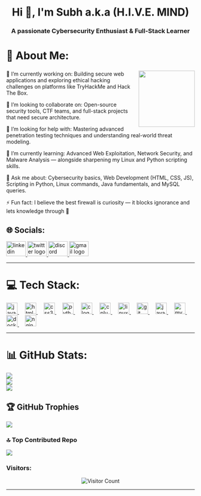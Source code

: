 <h1 align="center">Hi 👋, I'm Subh a.k.a (H.I.V.E. MIND)</h1>
<h3 align="center">

A passionate Cybersecurity Enthusiast & Full-Stack Learner</h3>

# 💫 About Me:
###
<img align="right" height="150" src="https://gifdb.com/images/high/ghost-cod-sitting-while-holding-two-guns-dnq81ojlqqni27qb.webp"   />

🔭 I’m currently working on:
Building secure web applications and exploring ethical hacking challenges on platforms like TryHackMe and Hack The Box.

👯 I’m looking to collaborate on:
Open-source security tools, CTF teams, and full-stack projects that need secure architecture.

🤝 I’m looking for help with:
Mastering advanced penetration testing techniques and understanding real-world threat modeling.

🌱 I’m currently learning:
Advanced Web Exploitation, Network Security, and Malware Analysis — alongside sharpening my Linux and Python scripting skills.

💬 Ask me about:
Cybersecurity basics, Web Development (HTML, CSS, JS), Scripting in Python, Linux commands, Java fundamentals, and MySQL queries.

⚡ Fun fact:
I believe the best firewall is curiosity — it blocks ignorance and lets knowledge through 🔐

## 🌐 Socials:
<!-- LinkedIn -->
<a href="https://www.linkedin.com/in/your-username/" target="_blank" rel="noopener noreferrer">
  <img src="https://raw.githubusercontent.com/maurodesouza/profile-readme-generator/master/src/assets/icons/social/linkedin/default.svg" width="52" height="40" alt="linkedin logo"/>
</a>
<!-- Twitter -->
<a href="https://twitter.com/your-username" target="_blank" rel="noopener noreferrer">
  <img src="https://raw.githubusercontent.com/maurodesouza/profile-readme-generator/master/src/assets/icons/social/twitter/default.svg" width="52" height="40" alt="twitter logo"/>
</a>
<!-- Discord -->
<a href="https://discord.com/users/your-userid" target="_blank" rel="noopener noreferrer">
  <img src="https://raw.githubusercontent.com/maurodesouza/profile-readme-generator/master/src/assets/icons/social/discord/default.svg" width="52" height="40" alt="discord logo"/>
</a>
<!-- Gmail -->
<a href="mailto:your.email@gmail.com" target="_blank" rel="noopener noreferrer">
  <img src="https://raw.githubusercontent.com/maurodesouza/profile-readme-generator/master/src/assets/icons/social/gmail/default.svg" width="52" height="40" alt="gmail logo"/>
</a>

---
# 💻 Tech Stack:
<a href="https://developer.mozilla.org/en-US/docs/Web/JavaScript" target="_blank" rel="noopener noreferrer">
  <img src="https://cdn.jsdelivr.net/gh/devicons/devicon/icons/javascript/javascript-original.svg" height="30" alt="javascript logo" />
</a>
<span style="display:inline-block; width:12px;"></span>
<a href="https://www.w3.org/html/" target="_blank" rel="noopener noreferrer">
  <img src="https://cdn.jsdelivr.net/gh/devicons/devicon/icons/html5/html5-original.svg" height="30" alt="html5 logo" />
</a>
<span style="display:inline-block; width:12px;"></span>
<a href="https://www.w3.org/Style/CSS/" target="_blank" rel="noopener noreferrer">
  <img src="https://cdn.jsdelivr.net/gh/devicons/devicon/icons/css3/css3-original.svg" height="30" alt="css3 logo" />
</a>
<span style="display:inline-block; width:12px;"></span>
<a href="https://www.python.org/" target="_blank" rel="noopener noreferrer">
  <img src="https://cdn.jsdelivr.net/gh/devicons/devicon/icons/python/python-original.svg" height="30" alt="python logo" />
</a>
<span style="display:inline-block; width:12px;"></span>
<a href="https://en.cppreference.com/w/c" target="_blank" rel="noopener noreferrer">
  <img src="https://cdn.jsdelivr.net/gh/devicons/devicon/icons/c/c-original.svg" height="30" alt="c logo" />
</a>
<span style="display:inline-block; width:12px;"></span>
<a href="https://en.cppreference.com/w/cpp" target="_blank" rel="noopener noreferrer">
  <img src="https://cdn.jsdelivr.net/gh/devicons/devicon/icons/cplusplus/cplusplus-original.svg" height="30" alt="cplusplus logo" />
</a>
<span style="display:inline-block; width:12px;"></span>
<a href="https://www.linux.org/" target="_blank" rel="noopener noreferrer">
  <img src="https://cdn.jsdelivr.net/gh/devicons/devicon/icons/linux/linux-original.svg" height="30" alt="linux logo" />
</a>
<span style="display:inline-block; width:12px;"></span>
<a href="https://git-scm.com/" target="_blank" rel="noopener noreferrer">
  <img src="https://cdn.jsdelivr.net/gh/devicons/devicon/icons/git/git-original.svg" height="30" alt="git logo" />
</a>
<span style="display:inline-block; width:12px;"></span>
<a href="https://www.java.com/" target="_blank" rel="noopener noreferrer">
  <img src="https://cdn.jsdelivr.net/gh/devicons/devicon/icons/java/java-original.svg" height="30" alt="java logo" />
</a>
<span style="display:inline-block; width:12px;"></span>
<a href="https://www.mysql.com/" target="_blank" rel="noopener noreferrer">
  <img src="https://cdn.jsdelivr.net/gh/devicons/devicon/icons/mysql/mysql-original.svg" height="30" alt="mysql logo" />
</a>
<span style="display:inline-block; width:12px;"></span>
<a href="https://www.docker.com/" target="_blank" rel="noopener noreferrer">
  <img src="https://cdn.jsdelivr.net/gh/devicons/devicon/icons/docker/docker-original.svg" height="30" alt="docker logo" />
</a>
<span style="display:inline-block; width:12px;"></span>
<a href="https://www.nginx.com/" target="_blank" rel="noopener noreferrer">
  <img src="https://cdn.jsdelivr.net/gh/devicons/devicon/icons/nginx/nginx-original.svg" height="30" alt="nginx logo" />
</a>


---
# 📊 GitHub Stats:
![](https://github-readme-stats.vercel.app/api?username=Subh-Bravo-07&theme=aura&hide_border=false&include_all_commits=true&count_private=false)<br/>
![](https://nirzak-streak-stats.vercel.app/?user=Subh-Bravo-07&theme=aura&hide_border=false)<br/>
![](https://github-readme-stats.vercel.app/api/top-langs/?username=Subh-Bravo-07&theme=aura&hide_border=false&include_all_commits=true&count_private=false&layout=compact)

## 🏆 GitHub Trophies
![](https://github-profile-trophy.vercel.app/?username=Subh-Bravo-07&theme=aura&no-frame=false&no-bg=true&margin-w=4)

### 🔝 Top Contributed Repo
![](https://github-contributor-stats.vercel.app/api?username=Subh-Bravo-07&limit=5&theme=aura&combine_all_yearly_contributions=true)

### Visitors:

<div align="center">
  <img src="https://profile-counter.glitch.me/Subh-Bravo-07/count.svg" alt="Visitor Count" />
</div>

---

<!-- Proudly created with GPRM ( https://gprm.itsvg.in ) -->
